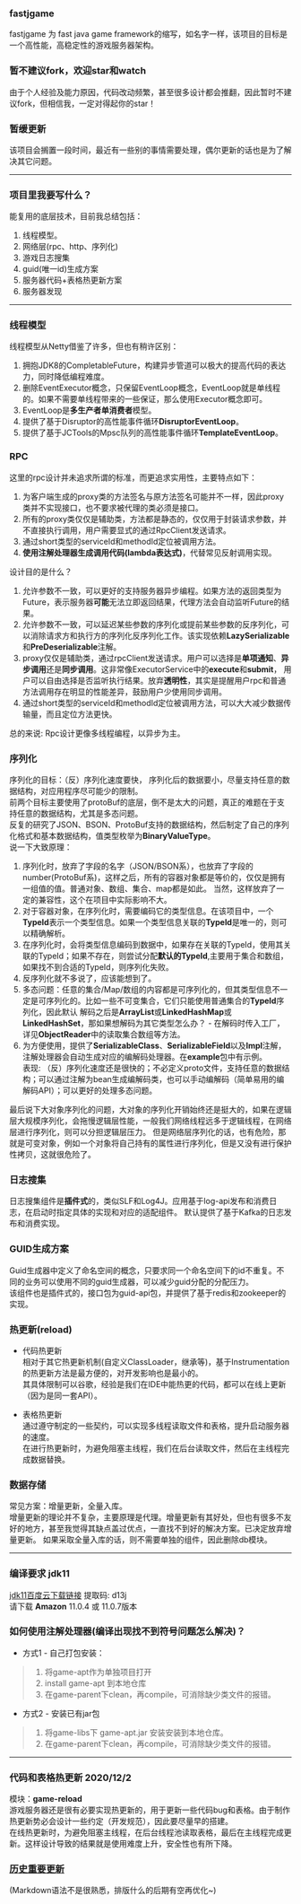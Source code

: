 ### fastjgame
fastjgame 为 fast java game framework的缩写，如名字一样，该项目的目标是一个高性能，高稳定性的游戏服务器架构。  

### 暂不建议fork，欢迎star和watch
由于个人经验及能力原因，代码改动频繁，甚至很多设计都会推翻，因此暂时不建议fork，但相信我，一定对得起你的star！  

### 暂缓更新
该项目会搁置一段时间，最近有一些别的事情需要处理，偶尔更新的话也是为了解决其它问题。

***
### 项目里我要写什么？
能复用的底层技术，目前我总结包括：
1. 线程模型。
2. 网络层(rpc、http、序列化)
3. 游戏日志搜集
4. guid(唯一id)生成方案
5. 服务器代码+表格热更新方案
6. 服务器发现

***
### 线程模型
线程模型从Netty借鉴了许多，但也有稍许区别：
1. 拥抱JDK8的CompletableFuture，构建异步管道可以极大的提高代码的表达力，同时降低编程难度。
2. 删除EventExecutor概念，只保留EventLoop概念，EventLoop就是单线程的。如果不需要单线程带来的一些保证，那么使用Executor概念即可。
3. EventLoop是**多生产者单消费者**模型。
4. 提供了基于Disruptor的高性能事件循环**DisruptorEventLoop**。
5. 提供了基于JCTools的Mpsc队列的高性能事件循环**TemplateEventLoop**。

### RPC
这里的rpc设计并未追求所谓的标准，而更追求实用性，主要特点如下：
1. 为客户端生成的proxy类的方法签名与原方法签名可能并不一样，因此proxy类并不实现接口，也不要求被代理的类必须是接口。
2. 所有的proxy类仅仅是辅助类，方法都是静态的，仅仅用于封装请求参数，并不直接执行调用，用户需要显式的通过RpcClient发送请求。
3. 通过short类型的serviceId和methodId定位被调用方法。
4. **使用注解处理器生成调用代码(lambda表达式)**，代替常见反射调用实现。

设计目的是什么？
1. 允许参数不一致，可以更好的支持服务器异步编程。如果方法的返回类型为Future，表示服务器**可能**无法立即返回结果，代理方法会自动监听Future的结果。  
2. 允许参数不一致，可以延迟某些参数的序列化或提前某些参数的反序列化，可以消除请求方和执行方的序列化反序列化工作。该实现依赖**LazySerializable**和**PreDeserializable**注解。  
3. proxy仅仅是辅助类，通过rpcClient发送请求。用户可以选择是**单项通知**、**异步调用**还是**同步调用**。这非常像ExecutorService中的**execute**和**submit**，
用户可以自由选择是否监听执行结果。放弃**透明性**，其实是提醒用户rpc和普通方法调用存在明显的性能差异，鼓励用户少使用同步调用。  
4. 通过short类型的serviceId和methodId定位被调用方法，可以大大减少数据传输量，而且定位方法更快。  

总的来说: Rpc设计更像多线程编程，以异步为主。

### 序列化
序列化的目标：（反）序列化速度要快， 序列化后的数据要小，尽量支持任意的数据结构，对应用程序尽可能少的限制。  
前两个目标主要使用了protoBuf的底层，倒不是太大的问题，真正的难题在于支持任意的数据结构，尤其是多态问题。  
反复的研究了JSON、BSON、ProtoBuf支持的数据结构，然后制定了自己的序列化格式和基本数据结构，值类型枚举为**BinaryValueType**。  
说一下大致原理：
1. 序列化时，放弃了字段的名字（JSON/BSON系），也放弃了字段的number(ProtoBuf系)，这样之后，所有的容器对象都是等价的，仅仅是拥有一组值的值。普通对象、数组、集合、map都是如此。
当然，这样放弃了一定的兼容性，这个在项目中实际影响不大。
2. 对于容器对象，在序列化时，需要编码它的类型信息。在该项目中，一个**TypeId**表示一个类型信息。如果一个类型信息关联的**TypeId**是唯一的，则可以精确解析。
3. 在序列化时，会将类型信息编码到数据中，如果存在关联的TypeId，使用其关联的TypeId；如果不存在，则尝试分配**默认的TypeId**,主要用于集合和数组，如果找不到合适的TypeId，则序列化失败。
4. 反序列化就不多说了，应该能想到了。
5. 多态问题：任意的集合/Map/数组的内容都是可序列化的，但其类型信息不一定是可序列化的。比如一些不可变集合，它们只能使用普通集合的**TypeId**序列化，因此默认
解码之后是**ArrayList**或**LinkedHashMap**或**LinkedHashSet**，那如果想解码为其它类型怎么办？ - 在解码时传入工厂，详见**ObjectReader**中的读取集合数组等方法。
6. 为方便使用，提供了**SerializableClass**、**SerializableField**以及**Impl**注解，注解处理器会自动生成对应的编解码处理器。在**example**包中有示例。  
表现: （反）序列化速度还是很快的；不必定义proto文件，支持任意的数据结构；可以通过注解为bean生成编解码类，也可以手动编解码（简单易用的编解码API）；可以更好的处理多态问题。

最后说下大对象序列化的问题，大对象的序列化开销始终还是挺大的，如果在逻辑层大规模序列化，会拖慢逻辑层性能，一般我们网络线程远多于逻辑线程，在网络层进行序列化，则可以分担逻辑层压力。
但是网络层序列化的话，也有危险，那就是可变对象，例如一个对象将自己持有的属性进行序列化，但是又没有进行保护性拷贝，这就很危险了。

### 日志搜集
日志搜集组件是**插件式**的，类似SLF和Log4J。应用基于log-api发布和消费日志，在启动时指定具体的实现和对应的适配组件。
默认提供了基于Kafka的日志发布和消费实现。

### GUID生成方案
Guid生成器中定义了命名空间的概念，只要求同一个命名空间下的id不重复。不同的业务可以使用不同的guid生成器，可以减少guid分配的分配压力。  
该组件也是插件式的，接口包为guid-api包，并提供了基于redis和zookeeper的实现。

### 热更新(reload)
+ 代码热更新  
相对于其它热更新机制(自定义ClassLoader，继承等)，基于Instrumentation的热更新方法是最方便的，对开发影响也是最小的。  
其具体限制可以谷歌，经验是我们在IDE中能热更的代码，都可以在线上更新（因为是同一套API）。

+ 表格热更新  
通过遵守制定的一些契约，可以实现多线程读取文件和表格，提升启动服务器的速度。  
在进行热更新时，为避免阻塞主线程，我们在后台读取文件，然后在主线程完成数据替换。

### 数据存储
常见方案：增量更新，全量入库。  
增量更新的理论并不复杂，主要原理是代理。增量更新有其好处，但也有很多不友好的地方，甚至我觉得其缺点盖过优点，一直找不到好的解决方案。已决定放弃增量更新。
如果采取全量入库的话，则不需要单独的组件，因此删除db模块。

***
### 编译要求 jdk11
[jdk11百度云下载链接](https://pan.baidu.com/s/10IWbDpIeVDk5iPjci0gDUw)  提取码: d13j  
请下载 **Amazon** 11.0.4 或 11.0.7版本

### 如何使用注解处理器(编译出现找不到符号问题怎么解决)？
+ 方式1 - 自己打包安装：  
> 1. 将game-apt作为单独项目打开
> 2. install game-apt 到本地仓库
> 3. 在game-parent下clean，再compile，可消除缺少类文件的报错。

+ 方式2 - 安装已有jar包
> 1. 将game-libs下 game-apt.jar 安装安装到本地仓库。
> 2. 在game-parent下clean，再compile，可消除缺少类文件的报错。

***
### 代码和表格热更新 2020/12/2
模块：**game-reload**  
游戏服务器还是很有必要实现热更新的，用于更新一些代码bug和表格。由于制作热更新势必会设计一些约定（开发规范），因此要尽量早的搭建。  
在线热更新时，为避免阻塞主线程，在后台线程池读取表格，最后在主线程完成更新。这样设计导致的结果就是使用难度上升，安全性也有所下降。

### [历史重要更新](https://github.com/hl845740757/fastjgame/blob/master/%E5%8E%86%E5%8F%B2%E9%87%8D%E8%A6%81%E6%9B%B4%E6%96%B0.md)

(Markdown语法不是很熟悉，排版什么的后期有空再优化~)